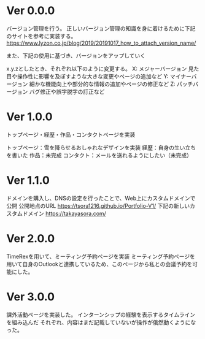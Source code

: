# Ver 0.0.0

バージョン管理を行う。
正しいバージョン管理の知識を身に着けるために下記のサイトを参考に実装する。
https://www.lyzon.co.jp/blog/2019/20191017_how_to_attach_version_name/

また、下記の使用に基づき、バージョンをアップしていく

x.y.zとしたとき、それぞれ以下のように変更する。
X: メジャーバージョン 見た目や操作性に影響を及ぼすような大きな変更やページの追加など
Y: マイナーバージョン 細かな機能向上や部分的な情報の追加やページの修正など
Z: パッチバージョン バグ修正や誤字脱字の訂正など

# Ver 1.0.0

トップページ・経歴・作品・コンタクトページを実装

トップページ：雪を降らせるおしゃれなデザインを実装
経歴：自身の生い立ちを書いた
作品：未完成
コンタクト：メールを送れるようにしたい（未完成）

# Ver 1.1.0

ドメインを購入し、DNSの設定を行ったことで、Web上にカスタムドメインで公開
公開地点のURL
https://tsora1216.github.io/Portfolio-V1/
下記の新しいカスタムドメイン
https://takayasora.com/

# Ver 2.0.0

TimeRexを用いて、ミーティング予約ページを実装
ミーティング予約ページを用いて自身のOutlookと連携しているため、このページから私との会議予約を可能にした。

# Ver 3.0.0

課外活動ページを実装した。
インターンシップの経験を表示するタイムラインを組み込んだ
それぞれ、内容はまだ記載していないが操作が俄然動くようになった。
